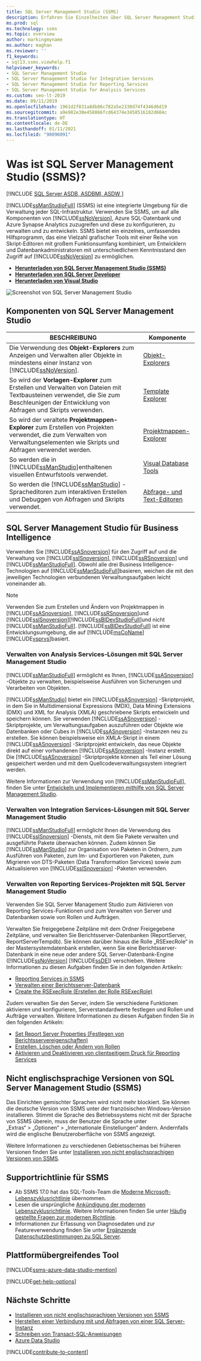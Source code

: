 ```yaml
---
title: SQL Server Management Studio (SSMS)
description: Erfahren Sie Einzelheiten über SQL Server Management Studio (SSMS) und die Möglichkeiten von SMMS, einschließlich der Verwaltung von Analysis Services-Projektmappen.
ms.prod: sql
ms.technology: ssms
ms.topic: overview
author: markingmyname
ms.author: maghan
ms.reviewer: ''
f1_keywords:
- sql13.ssms.viewhelp.f1
helpviewer_keywords:
- SQL Server Management Studio
- SQL Server Management Studio for Integration Services
- SQL Server Management Studio for Reporting Services
- SQL Server Management Studio for Analysis Services
ms.custom: seo-lt-2019
ms.date: 09/11/2019
ms.openlocfilehash: 1961d2f831a8db86c782a5e2330d74f4346d6d19
ms.sourcegitcommit: a9e982e30e458866fcd64374e3458516182d604c
ms.translationtype: HT
ms.contentlocale: de-DE
ms.lasthandoff: 01/11/2021
ms.locfileid: "98096091"
---
```

# <a name="what-is-sql-server-management-studio-ssms"></a>Was ist SQL Server Management Studio (SSMS)?

[!INCLUDE [SQL Server ASDB, ASDBMI, ASDW ](../includes/applies-to-version/sql-asdb-asdbmi-asa.md)]

[!INCLUDE[ssManStudioFull](../includes/ssmanstudiofull-md.md)] (SSMS) ist eine integrierte Umgebung für die Verwaltung jeder SQL-Infrastruktur. Verwenden Sie SSMS, um auf alle Komponenten von [!INCLUDE[ssNoVersion](../includes/ssnoversion-md.md)], Azure SQL-Datenbank und Azure Synapse Analytics zuzugreifen und diese zu konfigurieren, zu verwalten und zu entwickeln. SSMS bietet ein einzelnes, umfassendes Hilfsprogramm, das eine Vielzahl grafischer Tools mit einer Reihe von Skript-Editoren mit großem Funktionsumfang kombiniert, um Entwicklern und Datenbankadministratoren mit unterschiedlichem Kenntnisstand den Zugriff auf [!INCLUDE[ssNoVersion](../includes/ssnoversion-md.md)] zu ermöglichen.

- [**Herunterladen von SQL Server Management Studio (SSMS)**](download-sql-server-management-studio-ssms.md)
- [**Herunterladen von SQL Server Developer**](https://my.visualstudio.com/Downloads?q=SQL%20Server%20Developer)
- [**Herunterladen von Visual Studio**](https://www.visualstudio.com/downloads/)

![Screenshot von SQL Server Management Studio](media/sql-server-management-studio-ssms/ssms.png)

## <a name="sql-server-management-studio-components"></a>Komponenten von SQL Server Management Studio  
  
|BESCHREIBUNG|Komponente|  
|---------------|---------|  
|Die Verwendung des **Objekt-Explorers** zum Anzeigen und Verwalten aller Objekte in mindestens einer Instanz von [!INCLUDE[ssNoVersion](../includes/ssnoversion-md.md)].|[Objekt-Explorers](../ssms/object/object-explorer.md)|  
|So wird der **Vorlagen-Explorer** zum Erstellen und Verwalten von Dateien mit Textbausteinen verwendet, die Sie zum Beschleunigen der Entwicklung von Abfragen und Skripts verwenden.|[Template Explorer](../ssms/template/template-explorer.md)|  
|So wird der veraltete **Projektmappen-Explorer** zum Erstellen von Projekten verwendet, die zum Verwalten von Verwaltungselementen wie Skripts und Abfragen verwendet werden.|[Projektmappen-Explorer](../ssms/solution/solution-explorer.md)|  
|So werden die in [!INCLUDE[ssManStudio](../includes/ssmanstudio-md.md)]enthaltenen visuellen Entwurfstools verwendet.|[Visual Database Tools](../ssms/visual-db-tools/visual-database-tools.md)|  
|So werden die [!INCLUDE[ssManStudio](../includes/ssmanstudio-md.md)] -Spracheditoren zum interaktiven Erstellen und Debuggen von Abfragen und Skripts verwendet.|[Abfrage- und Text-Editoren](./f1-help/database-engine-query-editor-sql-server-management-studio.md)

## <a name="sql-server-management-studio-for-business-intelligence"></a>SQL Server Management Studio für Business Intelligence

Verwenden Sie [!INCLUDE[ssASnoversion](../includes/ssasnoversion_md.md)] für den Zugriff auf und die Verwaltung von [!INCLUDE[ssISnoversion](../includes/ssisnoversion-md.md)], [!INCLUDE[ssRSnoversion](../includes/ssrsnoversion-md.md)] und [!INCLUDE[ssManStudioFull](../includes/ssmanstudiofull-md.md)]. Obwohl alle drei Business Intelligence-Technologien auf [!INCLUDE[ssManStudioFull](../includes/ssmanstudiofull-md.md)]basieren, weichen die mit den jeweiligen Technologien verbundenen Verwaltungsaufgaben leicht voneinander ab.

> [!NOTE]
> Verwenden Sie zum Erstellen und Ändern von Projektmappen in [!INCLUDE[ssASnoversion](../includes/ssasnoversion_md.md)], [!INCLUDE[ssRSnoversion](../includes/ssrsnoversion-md.md)]und [!INCLUDE[ssISnoversion](../includes/ssisnoversion-md.md)][!INCLUDE[ssBIDevStudioFull](../includes/ssbidevstudiofull_md.md)]und nicht [!INCLUDE[ssManStudioFull](../includes/ssmanstudiofull-md.md)]. [!INCLUDE[ssBIDevStudioFull](../includes/ssbidevstudiofull_md.md)] ist eine Entwicklungsumgebung, die auf [!INCLUDE[msCoName](../includes/msconame_md.md)][!INCLUDE[vsprvs](../includes/vsprvs-md.md)]basiert.

### <a name="managing-analysis-services-solutions-using-sql-server-management-studio"></a>Verwalten von Analysis Services-Lösungen mit SQL Server Management Studio

[!INCLUDE[ssManStudioFull](../includes/ssmanstudiofull-md.md)] ermöglicht es Ihnen, [!INCLUDE[ssASnoversion](../includes/ssasnoversion_md.md)] -Objekte zu verwalten, beispielsweise Ausführen von Sicherungen und Verarbeiten von Objekten.

[!INCLUDE[ssManStudio](../includes/ssmanstudio-md.md)] bietet ein [!INCLUDE[ssASnoversion](../includes/ssasnoversion_md.md)] -Skriptprojekt, in dem Sie in Multidimensional Expressions (MDX), Data Mining Extensions (DMX) und XML for Analysis (XMLA) geschriebene Skripts entwickeln und speichern können. Sie verwenden [!INCLUDE[ssASnoversion](../includes/ssasnoversion_md.md)] -Skriptprojekte, um Verwaltungsaufgaben auszuführen oder Objekte wie Datenbanken oder Cubes in [!INCLUDE[ssASnoversion](../includes/ssasnoversion_md.md)] -Instanzen neu zu erstellen. Sie können beispielsweise ein XMLA-Skript in einem [!INCLUDE[ssASnoversion](../includes/ssasnoversion_md.md)] -Skriptprojekt entwickeln, das neue Objekte direkt auf einer vorhandenen [!INCLUDE[ssASnoversion](../includes/ssasnoversion_md.md)] -Instanz erstellt. Die [!INCLUDE[ssASnoversion](../includes/ssasnoversion_md.md)] -Skriptprojekte können als Teil einer Lösung gespeichert werden und mit dem Quellcodeverwaltungssystem integriert werden.
  
Weitere Informationen zur Verwendung von [!INCLUDE[ssManStudioFull](../includes/ssmanstudiofull-md.md)], finden Sie unter [Entwickeln und Implementieren mithilfe von SQL Server Management Studio](/analysis-services/instances/analysis-services-scripts-project-in-sql-server-management-studio).
  
### <a name="managing-integration-services-solutions-using-sql-server-management-studio"></a>Verwalten von Integration Services-Lösungen mit SQL Server Management Studio

[!INCLUDE[ssManStudioFull](../includes/ssmanstudiofull-md.md)] ermöglicht Ihnen die Verwendung des [!INCLUDE[ssISnoversion](../includes/ssisnoversion-md.md)] -Diensts, mit dem Sie Pakete verwalten und ausgeführte Pakete überwachen können. Zudem können Sie [!INCLUDE[ssManStudio](../includes/ssmanstudio-md.md)] zur Organisation von Paketen in Ordnern, zum Ausführen von Paketen, zum Im- und Exportieren von Paketen, zum Migrieren von DTS-Paketen (Data Transformation Services) sowie zum Aktualisieren von [!INCLUDE[ssISnoversion](../includes/ssisnoversion-md.md)] -Paketen verwenden.

### <a name="managing-reporting-services-projects-using-sql-server-management-studio"></a>Verwalten von Reporting Services-Projekten mit SQL Server Management Studio

Verwenden Sie SQL Server Management Studio zum Aktivieren von Reporting Services-Funktionen und zum Verwalten von Server und Datenbanken sowie von Rollen und Aufträgen.

Verwalten Sie freigegebene Zeitpläne mit dem Ordner Freigegebene Zeitpläne, und verwalten Sie Berichtsserver-Datenbanken (ReportServer, ReportServerTempdb). Sie können darüber hinaus die Rolle „RSExecRole“ in der Mastersystemdatenbank erstellen, wenn Sie eine Berichtsserver-Datenbank in eine neue oder andere SQL Server-Datenbank-Engine ([!INCLUDE[ssNoVersion](../includes/ssnoversion-md.md)] [!INCLUDE[ssDE](../includes/ssde_md.md)]) verschieben. Weitere Informationen zu diesen Aufgaben finden Sie in den folgenden Artikeln:  

- [Reporting Services in SSMS](../reporting-services/tools/reporting-services-in-sql-server-management-studio-ssrs.md)
- [Verwalten einer Berichtsserver-Datenbank](../reporting-services/report-server/administer-a-report-server-database-ssrs-native-mode.md)
- [Create the RSExecRole (Erstellen der Rolle RSExecRole)](../reporting-services/security/create-the-rsexecrole.md)

Zudem verwalten Sie den Server, indem Sie verschiedene Funktionen aktivieren und konfigurieren, Serverstandardwerte festlegen und Rollen und Aufträge verwalten. Weitere Informationen zu diesen Aufgaben finden Sie in den folgenden Artikeln:

- [Set Report Server Properties (Festlegen von Berichtsservereigenschaften)](../reporting-services/tools/set-report-server-properties-management-studio.md)
- [Erstellen, Löschen oder Ändern von Rollen](../reporting-services/security/role-definitions-create-delete-or-modify.md)
- [Aktivieren und Deaktivieren von clientseitigem Druck für Reporting Services](../reporting-services/report-server/enable-and-disable-client-side-printing-for-reporting-services.md)

## <a name="non-english-language-versions-of-sql-server-management-studio-ssms"></a>Nicht englischsprachige Versionen von SQL Server Management Studio (SSMS)

Das Einrichten gemischter Sprachen wird nicht mehr blockiert. Sie können die deutsche Version von SSMS unter der französischen Windows-Version installieren. Stimmt die Sprache des Betriebssystems nicht mit der Sprache von SSMS überein, muss der Benutzer die Sprache unter „Extras“ > „Optionen“ > „Internationale Einstellungen“ ändern. Andernfalls wird die englische Benutzeroberfläche von SSMS angezeigt.

Weitere Informationen zu verschiedenen Gebietsschemas bei früheren Versionen finden Sie unter [Installieren von nicht englischsprachigen Versionen von SSMS](install-other-languages.md).

## <a name="support-policy-for-ssms"></a>Supportrichtlinie für SSMS

- Ab SSMS 17.0 hat das SQL-Tools-Team die [Moderne Microsoft-Lebenszyklusrichtlinie](https://support.microsoft.com/help/30881/modern-lifecycle-policy) übernommen.
- Lesen die ursprüngliche [Ankündigung der modernen Lebenszyklusrichtlinie](https://support.microsoft.com/help/447912/announcing-microsoft-modern-lifecycle-policy). Weitere Informationen finden Sie unter [Häufig gestellte Fragen zur modernen Richtlinie](https://support.microsoft.com/help/30882/modern-lifecycle-policy-faq).
- Informationen zur Erfassung von Diagnosedaten und zur Featureverwendung finden Sie unter [Ergänzende Datenschutzbestimmungen zu SQL Server](../sql-server/sql-server-privacy.md).

## <a name="cross-platform-tool"></a>Plattformübergreifendes Tool

[!INCLUDE[ssms-azure-data-studio-mention](../includes/ssms-azure-data-studio-mention.md)]

[!INCLUDE[get-help-options](../includes/paragraph-content/get-help-options.md)]

## <a name="next-steps"></a>Nächste Schritte

- [Installieren von nicht englischsprachigen Versionen von SSMS](install-other-languages.md)
- [Herstellen einer Verbindung mit und Abfragen von einer SQL Server-Instanz](./quickstarts/connect-query-sql-server.md)
- [Schreiben von Transact-SQL-Anweisungen](../t-sql/tutorial-writing-transact-sql-statements.md)
- [Azure Data Studio](../azure-data-studio/what-is-azure-data-studio.md)

[!INCLUDE[contribute-to-content](../includes/paragraph-content/contribute-to-content.md)]